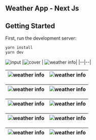 ## Weather App - Next Js

## Getting Started

First, run the development server:

```bash
yarn install
yarn dev
```

![input](https://i.hizliresim.com/48h30e2.png)
|![cover](https://i.hizliresim.com/19yru2e.png)  |  ![weather info](https://i.hizliresim.com/31c1as8.png)|
|--|--|

| ![weather info](https://i.hizliresim.com/j4wq4ay.png) | ![weather info](https://i.hizliresim.com/t88e0m0.png) |
|--|--|

|  ![weather info](https://i.hizliresim.com/co1d5n6.png)| ![weather info](https://i.hizliresim.com/317urd0.png) |
|--|--|



| ![weather info](https://i.hizliresim.com/66jm8y3.png) |![weather info](https://i.hizliresim.com/nxt6tn3.png)  |
|--|--|



| ![weather info](https://i.hizliresim.com/ayb9w7a.png) | ![weather info](https://i.hizliresim.com/7cn9pqf.png) |
|--|--|

|![weather info](https://i.hizliresim.com/ko9k5b8.png)  | ![weather info](https://i.hizliresim.com/oa53imb.png) |
|--|--|
